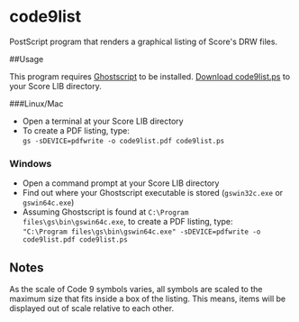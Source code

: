 # code9list

PostScript program that renders a graphical listing of Score's DRW files.

##Usage

This program requires [Ghostscript](http://www.ghostscript.com/download/gsdnld.html) to be installed.  [Download code9list.ps](https://raw.githubusercontent.com/th-we/code9list/master/code9list.ps) to your Score LIB directory.

###Linux/Mac

* Open a terminal at your Score LIB directory
* To create a PDF listing, type:<br/>
  `gs -sDEVICE=pdfwrite -o code9list.pdf code9list.ps`

### Windows

* Open a command prompt at your Score LIB directory
* Find out where your Ghostscript executable is stored (`gswin32c.exe` or `gswin64c.exe`)
* Assuming Ghostscript is found at `C:\Program files\gs\bin\gswin64c.exe`, to create a PDF listing, type:<br/>
  `"C:\Program files\gs\bin\gswin64c.exe" -sDEVICE=pdfwrite -o code9list.pdf code9list.ps`

## Notes

As the scale of Code 9 symbols varies, all symbols are scaled to the maximum size that fits inside a box of the listing.  This means, items will be displayed out of scale relative to each other.
